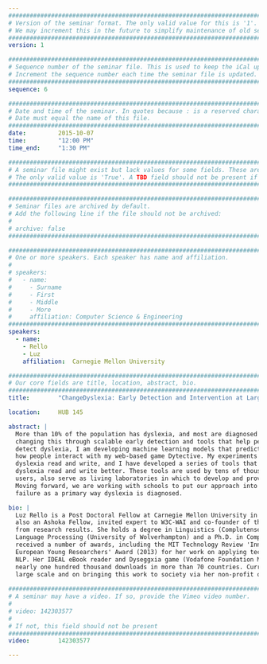 ```yaml
---
################################################################################
# Version of the seminar format. The only valid value for this is '1'. 
# We may increment this in the future to simplify maintenance of old seminars.
################################################################################
version: 1

################################################################################
# Sequence number of the seminar file. This is used to keep the iCal up to date.
# Increment the sequence number each time the seminar file is updated.
################################################################################
sequence: 6

################################################################################
# Date and time of the seminar. In quotes because : is a reserved character.
# Date must equal the name of this file.
################################################################################
date:         2015-10-07
time:         "12:00 PM"
time_end:     "1:30 PM"

################################################################################
# A seminar file might exist but lack values for some fields. These are 'TBD'. 
# The only valid value is 'True'. A TBD field should not be present if 'False'.
################################################################################

################################################################################
# Seminar files are archived by default.
# Add the following line if the file should not be archived:
#
# archive: false
################################################################################

################################################################################
# One or more speakers. Each speaker has name and affiliation.
#
# speakers:
#   - name: 
#     - Surname
#     - First
#     - Middle
#     - More
#     affiliation: Computer Science & Engineering 
################################################################################
speakers:
  - name:
    - Rello
    - Luz
    affiliation:  Carnegie Mellon University

################################################################################
# Our core fields are title, location, abstract, bio.
################################################################################
title:        "ChangeDyslexia: Early Detection and Intervention at Large Scale"

location:     HUB 145

abstract: |
  More than 10% of the population has dyslexia, and most are diagnosed only after they fail in school. My work is 
  changing this through scalable early detection and tools that help people with dyslexia read and write better. To 
  detect dyslexia, I am developing machine learning models that predict reading and writing difficulties by watching 
  how people interact with my web-based game Dytective. My experiments have revealed differences in how people with 
  dyslexia read and write, and I have developed a series of tools that integrate these results to help people with 
  dyslexia read and write better. These tools are used by tens of thousands of people, which apart from supporting 
  users, also serve as living laboratories in which to develop and prove techniques for detection and intervention. 
  Moving forward, we are working with schools to put our approach into practice at scale to finally eliminate school 
  failure as a primary way dyslexia is diagnosed.

bio: |
  Luz Rello is a Post Doctoral Fellow at Carnegie Mellon University in the Human-Computer Interaction Institute. She is 
  also an Ashoka Fellow, invited expert to W3C-WAI and co-founder of the Cookie Cloud team that creates applications 
  from research results. She holds a degree in Linguistics (Complutense University of Madrid), a MSc in Natural 
  Language Processing (University of Wolverhampton) and a Ph.D. in Computer Science (Pompeu Fabra University). She has 
  received a number of awards, including the MIT Technology Review 'Innovators under 35 Award Spain' (2014) and the 
  European Young Researchers' Award (2013) for her work on applying technology for dyslexia using Linguistics, HCI and 
  NLP. Her IDEAL eBook reader and Dyseggxia game (Vodafone Foundation Mobile for Good Europe Awards 2013) have received 
  nearly one hundred thousand downloads in more than 70 countries. Currently, she is working to detect dyslexia at 
  large scale and on bringing this work to society via her non-profit organization Change Dyslexia.
  
################################################################################
# A seminar may have a video. If so, provide the Vimeo video number.
#
# video: 142303577
#
# If not, this field should not be present 
################################################################################
video:        142303577

---
```

